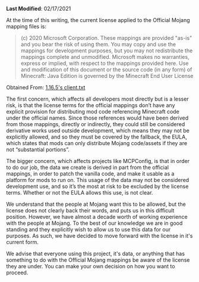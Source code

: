 **Last Modified**: 02/17/2021

At the time of this writing, the current license applied to the Official Mojang mapping files is:

> (c) 2020 Microsoft Corporation. These mappings are provided "as-is"
> and you bear the risk of using them. You may copy and use the mappings
> for development purposes, but you may not redistribute the mappings
> complete and unmodified. Microsoft makes no warranties, express or
> implied, with respect to the mappings provided here.  Use and
> modification of this document or the source code (in any form) of
> Minecraft: Java Edition is governed by the Minecraft End User License

Obtained From: [1.16.5's client.txt](https://launcher.mojang.com/v1/objects/374c6b789574afbdc901371207155661e0509e17/client.txt)

The first concern, which affects all developers most directly but is a lesser risk, is that the license terms for the official mappings don’t have any explicit provision for distributing mod code referencing Minecraft code under the official names. Since those references would have been derived from those mappings, directly or indirectly, they could still be considered derivative works used outside development, which means they may not be explicitly allowed, and so they must be covered by the fallback, the EULA, which states that mods can only distribute Mojang code/assets if they are not “substantial portions”.

The bigger concern, which affects projects like MCPConfig, is that in order to do our job, the data we create is derived in part from the official mappings, in order to patch the vanilla code, and make it usable as a platform for mods to run on. This usage of the data may not be considered development use, and so it’s the most at risk to be excluded by the license terms. Whether or not the EULA allows this use, is not clear.

We understand that the people at Mojang want this to be allowed, but the license does not clearly back their words, and puts us in this difficult position. However, we have almost a decade worth of working experience with the people at Mojang. To the best of our knowledge we are in good standing and they explicitly wish to allow us to use this data for our purposes. As such, we have decided to move forward with the license in it's current form. 

We advise that everyone using this project, it's data, or anything that has something to do with the Official Mojang mappings be aware of the license they are under. You can make your own decision on how you want to proceed.